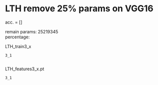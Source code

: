 # LTH remove 25% params on VGG16
acc. = []

remain params: 25219345<br>
percentage: <br>

LTH_train3_x
```
3_1


```

LTH_features3_x.pt
```
3_1

```
